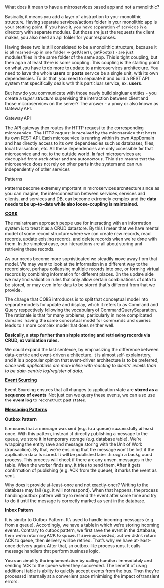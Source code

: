 What does it mean to have a microservices based app and not a monolithic?

Basically, it means you add a layer of abstraction to your monolithic structure. Having separate services/actions folder in your monolithic app is your starting point. IF you have it, you have separation of services in a directory with separate modules. But those are just the requests the client makes, you also need an api folder for your responses. 

Having these two is still considered to be a monolithic structure, because it is all mashed-up in one folder -> getUser(), getPosts() - are just modules/files in the same folder of the same app. This is tight coupling, but then again at least there is some coupling. This coupling is the starting point on what you have to do more to update to a microservices architecture. You need to have the whole **users** or **posts** service be a single unit, with its own dependencies. To do that, you need to separate it and build a REST API system that specifically deals with this particluar service, ex. **users**. 

But how do you communicate with those newly build singluar entities - you create a *super structure* supervising the interaction between client and those miscroservices on the server? The answer - a proxy or also known as Gateway API.

Gateway API

The API gateway then routes the HTTP request to the corresponding microservice. The HTTP request is received by the microservice that hosts its own REST API. Each microservice is running within its own AppDomain and has directly access to its own dependencies such as databases, files, local transaction, etc. All these dependencies are only accessible for that microservice and not to the outside world. In fact microservices are decoupled from each other and are autonomous. This also means that the microservice does not rely on other parts in the system and can run independently of other services.

Patterns

Patterns become extremely important in microservices architecture since as you can imagine, the interconnection between services, services and clients, and services and DB, can become extremely complex and the **data needs to be up-to-date while also loose-coupling is maintained.**

**[CQRS](https://martinfowler.com/bliki/CQRS.html)**

The mainstream approach people use for interacting with an information system is to treat it as a CRUD datastore. By this I mean that we have mental model of some record structure where we can create new records, read records, update existing records, and delete records when we're done with them. In the simplest case, our interactions are all about storing and retrieving these records.

As our needs become more sophisticated we steadily move away from that model. We may want to look at the information in a different way to the record store, perhaps collapsing multiple records into one, or forming virtual records by combining information for different places. On the update side we may find validation rules that only allow certain combinations of data to be stored, or may even infer data to be stored that's different from that we provide.

The change that CQRS introduces is to split that conceptual model into separate models for update and display, which it refers to as Command and Query respectively following the vocabulary of CommandQuerySeparation. The rationale is that for many problems, particularly in more complicated domains, having the same conceptual model for commands and queries leads to a more complex model that does neither well.

**Basically, a step further than simple storing and retrieving records via CRUD, ex validation rules.**

We could expand the last sentence, by emphasizing the difference between data-centric and event-driven architecture. It is almost self-explainatory, and it is a popoular opinion that event-driven architecture is to be preferred, *since web applications are more inline with reacting to clients' events than to be data-centric log/register of data.*

**[Event Sourcing](https://martinfowler.com/eaaDev/EventSourcing.html)**

Event Sourcing ensures that all changes to application state are **stored as a sequence of events**. Not just can we query these events, we can also use the **event log** to reconstruct past states.



**[Messaging Patterns](https://www.enterpriseintegrationpatterns.com/patterns/messaging/)**


**Outbox Pattern**

It ensures that a message was sent (e.g. to a queue) successfully at least once. With this pattern, instead of directly publishing a message to the queue, we store it in temporary storage (e.g. database table). We’re wrapping the entity save and message storing with the Unit of Work (transaction). By that, we’re ensuring that the message won’t be lost if the application data is stored. It will be published later through a background process. This process will check if there are any unsent messages in the table. When the worker finds any, it tries to send them. After it gets confirmation of publishing (e.g. ACK from the queue), it marks the event as sent.

Why does it provide at-least-once and not exactly-once? Writing to the database may fail (e.g. it will not respond). When that happens, the process handling outbox pattern will try to resend the event after some time and try to do it until the message is correctly marked as sent in the database.

**Inbox Pattern** 

It is similar to Outbox Pattern. It’s used to handle incoming messages (e.g. from a queue). Accordingly, we have a table in which we’re storing incoming events. Contrary to outbox pattern, we first save the event in the database, then we’re returning ACK to queue. If save succeeded, but we didn’t return ACK to queue, then delivery will be retried. That’s why we have at-least-once delivery again. After that, an outbox-like process runs. It calls message handlers that perform business logic.

You can simplify the implementation by calling handlers immediately and sending ACK to the queue when they succeeded. The benefit of using additional table is ability to quickly accept events from the bus. Then they’re processed internally at a convenient pace minimising the impact of transient errors.



